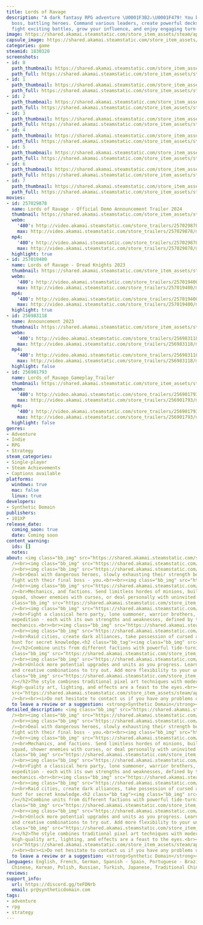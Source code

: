 ```yaml
---
title: Lords of Ravage
description: "A dark fantasy RPG adventure \U0001F3B2⚔️\U0001F479! You become the
  boss, battling heroes. Command various leaders, create powerful decks\U0001F0CF,
  fight exciting battles, grow your influence, and enjoy engaging turn-based gameplay"
image: https://shared.akamai.steamstatic.com/store_item_assets/steam/apps/1830320/header.jpg?t=1731064138
capsule_image: https://shared.akamai.steamstatic.com/store_item_assets/steam/apps/1830320/capsule_231x87.jpg?t=1731064138
categories: game
steamid: 1830320
screenshots:
- id: 0
  path_thumbnail: https://shared.akamai.steamstatic.com/store_item_assets/steam/apps/1830320/ss_03cd374750ff01dd94e73bf7522edd3b06b27b73.600x338.jpg?t=1731064138
  path_full: https://shared.akamai.steamstatic.com/store_item_assets/steam/apps/1830320/ss_03cd374750ff01dd94e73bf7522edd3b06b27b73.1920x1080.jpg?t=1731064138
- id: 1
  path_thumbnail: https://shared.akamai.steamstatic.com/store_item_assets/steam/apps/1830320/ss_e2f43287f82c80231df4025117f641c8d74f691d.600x338.jpg?t=1731064138
  path_full: https://shared.akamai.steamstatic.com/store_item_assets/steam/apps/1830320/ss_e2f43287f82c80231df4025117f641c8d74f691d.1920x1080.jpg?t=1731064138
- id: 2
  path_thumbnail: https://shared.akamai.steamstatic.com/store_item_assets/steam/apps/1830320/ss_f1d83efae3db152b946a5dd741b0e2dd106f2755.600x338.jpg?t=1731064138
  path_full: https://shared.akamai.steamstatic.com/store_item_assets/steam/apps/1830320/ss_f1d83efae3db152b946a5dd741b0e2dd106f2755.1920x1080.jpg?t=1731064138
- id: 3
  path_thumbnail: https://shared.akamai.steamstatic.com/store_item_assets/steam/apps/1830320/ss_cca7b86a17fdc76be5014934db4258e250a74134.600x338.jpg?t=1731064138
  path_full: https://shared.akamai.steamstatic.com/store_item_assets/steam/apps/1830320/ss_cca7b86a17fdc76be5014934db4258e250a74134.1920x1080.jpg?t=1731064138
- id: 4
  path_thumbnail: https://shared.akamai.steamstatic.com/store_item_assets/steam/apps/1830320/ss_43ad923e7355a67e93be44f59cf1b280a223d15e.600x338.jpg?t=1731064138
  path_full: https://shared.akamai.steamstatic.com/store_item_assets/steam/apps/1830320/ss_43ad923e7355a67e93be44f59cf1b280a223d15e.1920x1080.jpg?t=1731064138
- id: 5
  path_thumbnail: https://shared.akamai.steamstatic.com/store_item_assets/steam/apps/1830320/ss_b50121c2a62606ec7bd6347e3909b9257be49e0a.600x338.jpg?t=1731064138
  path_full: https://shared.akamai.steamstatic.com/store_item_assets/steam/apps/1830320/ss_b50121c2a62606ec7bd6347e3909b9257be49e0a.1920x1080.jpg?t=1731064138
- id: 6
  path_thumbnail: https://shared.akamai.steamstatic.com/store_item_assets/steam/apps/1830320/ss_3b2aa978c6f3239a5e7b4ebf433725ce5bfe88d0.600x338.jpg?t=1731064138
  path_full: https://shared.akamai.steamstatic.com/store_item_assets/steam/apps/1830320/ss_3b2aa978c6f3239a5e7b4ebf433725ce5bfe88d0.1920x1080.jpg?t=1731064138
- id: 7
  path_thumbnail: https://shared.akamai.steamstatic.com/store_item_assets/steam/apps/1830320/ss_17ef8a9d86e8069bc76b16fde663128992665d33.600x338.jpg?t=1731064138
  path_full: https://shared.akamai.steamstatic.com/store_item_assets/steam/apps/1830320/ss_17ef8a9d86e8069bc76b16fde663128992665d33.1920x1080.jpg?t=1731064138
movies:
- id: 257029878
  name: Lords of Ravage - Official Demo Announcement Trailer 2024
  thumbnail: https://shared.akamai.steamstatic.com/store_item_assets/steam/apps/257029878/movie.293x165.jpg?t=1718040095
  webm:
    '480': http://video.akamai.steamstatic.com/store_trailers/257029878/movie480_vp9.webm?t=1718040095
    max: http://video.akamai.steamstatic.com/store_trailers/257029878/movie_max_vp9.webm?t=1718040095
  mp4:
    '480': http://video.akamai.steamstatic.com/store_trailers/257029878/movie480.mp4?t=1718040095
    max: http://video.akamai.steamstatic.com/store_trailers/257029878/movie_max.mp4?t=1718040095
  highlight: true
- id: 257019400
  name: Lords of Ravage - Dread Knights 2023
  thumbnail: https://shared.akamai.steamstatic.com/store_item_assets/steam/apps/257019400/movie.293x165.jpg?t=1718040099
  webm:
    '480': http://video.akamai.steamstatic.com/store_trailers/257019400/movie480_vp9.webm?t=1718040099
    max: http://video.akamai.steamstatic.com/store_trailers/257019400/movie_max_vp9.webm?t=1718040099
  mp4:
    '480': http://video.akamai.steamstatic.com/store_trailers/257019400/movie480.mp4?t=1718040099
    max: http://video.akamai.steamstatic.com/store_trailers/257019400/movie_max.mp4?t=1718040099
  highlight: true
- id: 256983118
  name: Announcement 2023
  thumbnail: https://shared.akamai.steamstatic.com/store_item_assets/steam/apps/256983118/movie.293x165.jpg?t=1700179903
  webm:
    '480': http://video.akamai.steamstatic.com/store_trailers/256983118/movie480_vp9.webm?t=1700179903
    max: http://video.akamai.steamstatic.com/store_trailers/256983118/movie_max_vp9.webm?t=1700179903
  mp4:
    '480': http://video.akamai.steamstatic.com/store_trailers/256983118/movie480.mp4?t=1700179903
    max: http://video.akamai.steamstatic.com/store_trailers/256983118/movie_max.mp4?t=1700179903
  highlight: false
- id: 256901793
  name: Lords_of_Ravage_Gameplay_Trailer
  thumbnail: https://shared.akamai.steamstatic.com/store_item_assets/steam/apps/256901793/movie.293x165.jpg?t=1713901383
  webm:
    '480': http://video.akamai.steamstatic.com/store_trailers/256901793/movie480_vp9.webm?t=1713901383
    max: http://video.akamai.steamstatic.com/store_trailers/256901793/movie_max_vp9.webm?t=1713901383
  mp4:
    '480': http://video.akamai.steamstatic.com/store_trailers/256901793/movie480.mp4?t=1713901383
    max: http://video.akamai.steamstatic.com/store_trailers/256901793/movie_max.mp4?t=1713901383
  highlight: false
genres:
- Adventure
- Indie
- RPG
- Strategy
steam_categories:
- Single-player
- Steam Achievements
- Captions available
platforms:
  windows: true
  mac: false
  linux: true
developers:
- Synthetic Domain
publishers:
- 101XP
release_date:
  coming_soon: true
  date: Coming soon
content_warning:
  ids: []
  notes:
about: <img class="bb_img" src="https://shared.akamai.steamstatic.com/store_item_assets/steam/apps/1830320/extras/Map9.gif?t=1731064138"
  /><br><img class="bb_img" src="https://shared.akamai.steamstatic.com/store_item_assets/steam/apps/1830320/extras/Wishlist_Follow_ENG.gif?t=1731064138"
  /><br><img class="bb_img" src="https://shared.akamai.steamstatic.com/store_item_assets/steam/apps/1830320/extras/You_are_the_final_Boss.png?t=1731064138"
  /><br>Deal with dangerous heroes, slowly exhausting their strength before the inevitable
  fight with their final boss - you.<br><br><img class="bb_img" src="https://shared.akamai.steamstatic.com/store_item_assets/steam/apps/1830320/extras/BOSS_1.gif?t=1731064138"
  /><br><img class="bb_img" src="https://shared.akamai.steamstatic.com/store_item_assets/steam/apps/1830320/extras/3_LORDS_with_unique_play_styles.png?t=1731064138"
  /><br>Mechanics, and factions. Send limitless hordes of minions, build a small elite
  squad, shower enemies with curses, or deal personally with uninvited guests.<br><br><img
  class="bb_img" src="https://shared.akamai.steamstatic.com/store_item_assets/steam/apps/1830320/extras/Lords_1.gif?t=1731064138"
  /><br><img class="bb_img" src="https://shared.akamai.steamstatic.com/store_item_assets/steam/apps/1830320/extras/Diverse_ENEMIES.png?t=1731064138"
  /><br>Fight a classical hero party, lone summoner, warrior brothers, an entire military
  expedition - each with its own strengths and weaknesses, defined by their combat
  mechanics.<br><br><img class="bb_img" src="https://shared.akamai.steamstatic.com/store_item_assets/steam/apps/1830320/extras/ENEMIES_1.gif?t=1731064138"
  /><br><img class="bb_img" src="https://shared.akamai.steamstatic.com/store_item_assets/steam/apps/1830320/extras/Expand_your_INFLUENCE.png?t=1731064138"
  /><br>Raid cities, create dark alliances, take possession of cursed artifacts or
  hunt for secret knowledge.<h2 class="bb_tag"><img class="bb_img" src="https://shared.akamai.steamstatic.com/store_item_assets/steam/apps/1830320/extras/Thoughtful_and_addictive_GAMEPLAY.png?t=1731064138"
  /></h2>Combine units from different factions with powerful tide-turning Edicts.<br><br><img
  class="bb_img" src="https://shared.akamai.steamstatic.com/store_item_assets/steam/apps/1830320/extras/GAMEPLAY_1.gif?t=1731064138"
  /><br><img class="bb_img" src="https://shared.akamai.steamstatic.com/store_item_assets/steam/apps/1830320/extras/Replayability.png?t=1731064138"
  /><br>Unlock more potential upgrades and units as you progress. Learn more powerful
  and creative combinations to try out. Add more flexibility to your units.<h2 class="bb_tag"><img
  class="bb_img" src="https://shared.akamai.steamstatic.com/store_item_assets/steam/apps/1830320/extras/Stunning_graphics.png?t=1731064138"
  /></h2>The style combines traditional pixel art techniques with modern technology.
  High-quality art, lighting, and effects are a feast to the eyes.<br><br><img class="bb_img"
  src="https://shared.akamai.steamstatic.com/store_item_assets/steam/apps/1830320/extras/GRAPHICS_1.gif?t=1731064138"
  /><br><br><i>Do not hesitate to contact us if you have any problems or you want
  to leave a review or a suggestion: <strong>Synthetic Domain</strong></i><br><br>
detailed_description: <img class="bb_img" src="https://shared.akamai.steamstatic.com/store_item_assets/steam/apps/1830320/extras/Map9.gif?t=1731064138"
  /><br><img class="bb_img" src="https://shared.akamai.steamstatic.com/store_item_assets/steam/apps/1830320/extras/Wishlist_Follow_ENG.gif?t=1731064138"
  /><br><img class="bb_img" src="https://shared.akamai.steamstatic.com/store_item_assets/steam/apps/1830320/extras/You_are_the_final_Boss.png?t=1731064138"
  /><br>Deal with dangerous heroes, slowly exhausting their strength before the inevitable
  fight with their final boss - you.<br><br><img class="bb_img" src="https://shared.akamai.steamstatic.com/store_item_assets/steam/apps/1830320/extras/BOSS_1.gif?t=1731064138"
  /><br><img class="bb_img" src="https://shared.akamai.steamstatic.com/store_item_assets/steam/apps/1830320/extras/3_LORDS_with_unique_play_styles.png?t=1731064138"
  /><br>Mechanics, and factions. Send limitless hordes of minions, build a small elite
  squad, shower enemies with curses, or deal personally with uninvited guests.<br><br><img
  class="bb_img" src="https://shared.akamai.steamstatic.com/store_item_assets/steam/apps/1830320/extras/Lords_1.gif?t=1731064138"
  /><br><img class="bb_img" src="https://shared.akamai.steamstatic.com/store_item_assets/steam/apps/1830320/extras/Diverse_ENEMIES.png?t=1731064138"
  /><br>Fight a classical hero party, lone summoner, warrior brothers, an entire military
  expedition - each with its own strengths and weaknesses, defined by their combat
  mechanics.<br><br><img class="bb_img" src="https://shared.akamai.steamstatic.com/store_item_assets/steam/apps/1830320/extras/ENEMIES_1.gif?t=1731064138"
  /><br><img class="bb_img" src="https://shared.akamai.steamstatic.com/store_item_assets/steam/apps/1830320/extras/Expand_your_INFLUENCE.png?t=1731064138"
  /><br>Raid cities, create dark alliances, take possession of cursed artifacts or
  hunt for secret knowledge.<h2 class="bb_tag"><img class="bb_img" src="https://shared.akamai.steamstatic.com/store_item_assets/steam/apps/1830320/extras/Thoughtful_and_addictive_GAMEPLAY.png?t=1731064138"
  /></h2>Combine units from different factions with powerful tide-turning Edicts.<br><br><img
  class="bb_img" src="https://shared.akamai.steamstatic.com/store_item_assets/steam/apps/1830320/extras/GAMEPLAY_1.gif?t=1731064138"
  /><br><img class="bb_img" src="https://shared.akamai.steamstatic.com/store_item_assets/steam/apps/1830320/extras/Replayability.png?t=1731064138"
  /><br>Unlock more potential upgrades and units as you progress. Learn more powerful
  and creative combinations to try out. Add more flexibility to your units.<h2 class="bb_tag"><img
  class="bb_img" src="https://shared.akamai.steamstatic.com/store_item_assets/steam/apps/1830320/extras/Stunning_graphics.png?t=1731064138"
  /></h2>The style combines traditional pixel art techniques with modern technology.
  High-quality art, lighting, and effects are a feast to the eyes.<br><br><img class="bb_img"
  src="https://shared.akamai.steamstatic.com/store_item_assets/steam/apps/1830320/extras/GRAPHICS_1.gif?t=1731064138"
  /><br><br><i>Do not hesitate to contact us if you have any problems or you want
  to leave a review or a suggestion: <strong>Synthetic Domain</strong></i><br><br>
languages: English, French, German, Spanish - Spain, Portuguese - Brazil, Simplified
  Chinese, Korean, Polish, Russian, Turkish, Japanese, Traditional Chinese
reviews:
support_info:
  url: https://discord.gg/teFDNrb
  email: pr@syntheticdomain.com
tags:
- adventure
- rpg
- strategy
---
```


